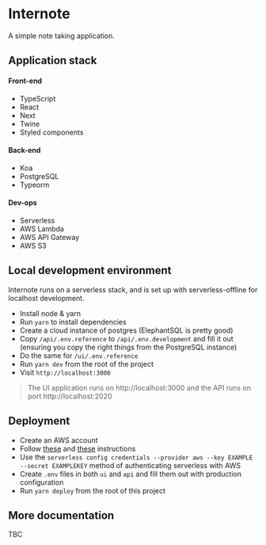 # Internote

A simple note taking application.

## Application stack

#### Front-end

- TypeScript
- React
- Next
- Twine
- Styled components

#### Back-end

- Koa
- PostgreSQL
- Typeorm

#### Dev-ops

- Serverless
- AWS Lambda
- AWS API Gateway
- AWS S3

## Local development environment

Internote runs on a serverless stack, and is set up with serverless-offline for localhost development.

- Install node & yarn
- Run `yarn` to install dependencies
- Create a cloud instance of postgres (ElephantSQL is pretty good)
- Copy `/api/.env.reference` to `/api/.env.development` and fill it out (ensuring you copy the right things from the PostgreSQL instance)
- Do the same for `/ui/.env.reference`
- Run `yarn dev` from the root of the project
- Visit `http://localhost:3000`

> The UI application runs on http://localhost:3000 and the API runs on port http://localhost:2020

## Deployment

- Create an AWS account
- Follow [these](https://serverless.com/framework/docs/providers/aws/guide/installation/) and [these](https://serverless.com/framework/docs/providers/aws/guide/credentials/) instructions
- Use the `serverless config credentials --provider aws --key EXAMPLE --secret EXAMPLEKEY` method of authenticating serverless with AWS
- Create `.env` files in both `ui` and `api` and fill them out with production configuration
- Run `yarn deploy` from the root of this project

## More documentation

TBC
